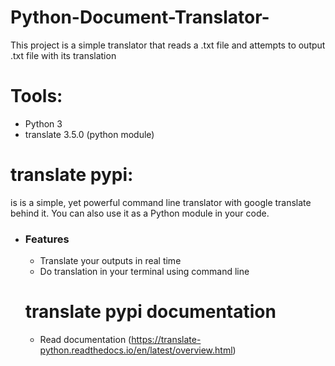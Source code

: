 # Python-Document-Translator-
This project is a simple translator that reads a .txt file and attempts to output .txt file with its translation

# Tools: 
* Python 3
* translate 3.5.0 (python module)

# translate pypi: 
 is is a simple, yet powerful command line translator with google translate behind it. You can also use it as a Python module in your code.
  * ### Features 
     * Translate your outputs in real time
     * Do translation in your terminal using command line
     
     # translate pypi documentation
     * Read documentation (https://translate-python.readthedocs.io/en/latest/overview.html)
